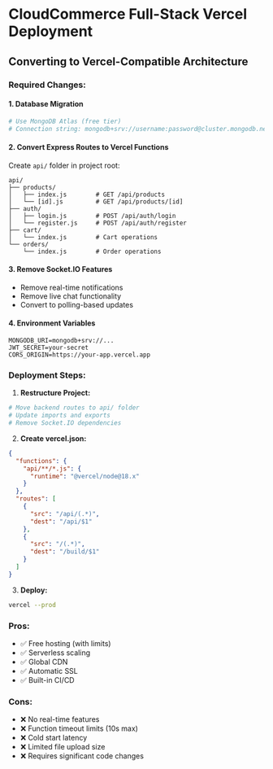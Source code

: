 # CloudCommerce Full-Stack Vercel Deployment

## Converting to Vercel-Compatible Architecture

### Required Changes:

#### 1. Database Migration
```bash
# Use MongoDB Atlas (free tier)
# Connection string: mongodb+srv://username:password@cluster.mongodb.net/cloudcommerce
```

#### 2. Convert Express Routes to Vercel Functions
Create `api/` folder in project root:

```
api/
├── products/
│   ├── index.js        # GET /api/products
│   └── [id].js         # GET /api/products/[id]
├── auth/
│   ├── login.js        # POST /api/auth/login
│   └── register.js     # POST /api/auth/register
├── cart/
│   └── index.js        # Cart operations
└── orders/
    └── index.js        # Order operations
```

#### 3. Remove Socket.IO Features
- Remove real-time notifications
- Remove live chat functionality
- Convert to polling-based updates

#### 4. Environment Variables
```
MONGODB_URI=mongodb+srv://...
JWT_SECRET=your-secret
CORS_ORIGIN=https://your-app.vercel.app
```

### Deployment Steps:

1. **Restructure Project:**
```bash
# Move backend routes to api/ folder
# Update imports and exports
# Remove Socket.IO dependencies
```

2. **Create vercel.json:**
```json
{
  "functions": {
    "api/**/*.js": {
      "runtime": "@vercel/node@18.x"
    }
  },
  "routes": [
    {
      "src": "/api/(.*)",
      "dest": "/api/$1"
    },
    {
      "src": "/(.*)",
      "dest": "/build/$1"
    }
  ]
}
```

3. **Deploy:**
```bash
vercel --prod
```

### Pros:
- ✅ Free hosting (with limits)
- ✅ Serverless scaling
- ✅ Global CDN
- ✅ Automatic SSL
- ✅ Built-in CI/CD

### Cons:
- ❌ No real-time features
- ❌ Function timeout limits (10s max)
- ❌ Cold start latency
- ❌ Limited file upload size
- ❌ Requires significant code changes
